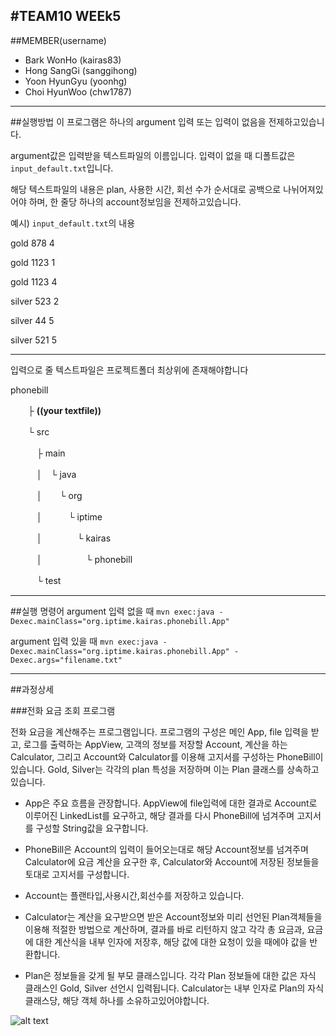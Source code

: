 #TEAM10 WEEk5
-----------------------------
##MEMBER(username)
* Bark WonHo		(kairas83)
* Hong SangGi		(sanggihong)
* Yoon HyunGyu		(yoonhg)
* Choi HyunWoo		(chw1787)

-----------------------------
##실행방법
이 프로그램은 하나의 argument 입력 또는 입력이 없음을 전제하고있습니다.

argument값은 입력받을 텍스트파일의 이름입니다.
입력이 없을 때 디폴트값은`input_default.txt`입니다.

해당 텍스트파일의 내용은 plan, 사용한 시간, 회선 수가 순서대로 공백으로 나뉘어져있어야 하며,
한 줄당 하나의 account정보임을 전제하고있습니다.

예시) `input_default.txt`의 내용

gold 878 4

gold 1123 1

gold 1123 4

silver 523 2

silver 44 5

silver 521 5

-----------------------------

입력으로 줄 텍스트파일은 프로젝트폴더 최상위에 존재해야합니다

phonebill

　　├ **((your textfile))**

　　└ src

　　　├ main
  
　　　│　└ java
 
　　　│　　└ org
  
　　　│　　　└ iptime
  
　　　│　　　　└ kairas
  
　　　│　　　　　└ phonebill
  
　　　└ test
  
-----------------------------

##실행 명령어
argument 입력 없을 때 `mvn exec:java -Dexec.mainClass="org.iptime.kairas.phonebill.App"`

argument 입력 있을 때 `mvn exec:java -Dexec.mainClass="org.iptime.kairas.phonebill.App" -Dexec.args="filename.txt"`

-----------------------------
##과정상세

###전화 요금 조회 프로그램

전화 요금을 계산해주는 프로그램입니다. 
프로그램의 구성은 메인   App, file 입력을 받고, 로그를 출력하는 AppView, 고객의 정보를 저장할  Account, 계산을 하는 Calculator,
그리고 Account와 Calculator를 이용해 고지서를 구성하는 PhoneBill이 있습니다.
Gold, Silver는 각각의 plan 특성을 저장하며 이는 Plan 클래스를 상속하고 있습니다.

* App은 주요 흐름을 관장합니다.
AppView에 file입력에 대한 결과로 Account로 이루어진 LinkedList를 요구하고, 해당 결과를 다시 PhoneBill에 넘겨주며 고지서를 구성할 String값을 요구합니다.

* PhoneBill은 Account의 입력이 들어오는대로 해당 Account정보를 넘겨주며 Calculator에 요금 계산을 요구한 후,
Calculator와 Account에 저장된 정보들을 토대로 고지서를 구성합니다.

* Account는 플랜타입,사용시간,회선수를 저장하고 있습니다.

* Calculator는 계산을 요구받으면 받은 Account정보와 미리 선언된 Plan객체들을 이용해 적절한 방법으로 계산하며, 결과를 바로 리턴하지 않고 각각 총 요금과, 요금에 대한 계산식을 내부 인자에 저장후, 해당 값에 대한 요청이 있을 때에야 값을 반환합니다.

* Plan은 정보들을 갖게 될 부모 클래스입니다.
각각 Plan 정보들에 대한 값은 자식 클래스인 Gold, Silver 선언시 입력됩니다.
Calculator는 내부 인자로 Plan의 자식 클래스당, 해당 객체 하나를 소유하고있어야합니다.

![alt text](http://cfile1.uf.tistory.com/image/255D8B4E51ADD7CD04EF09, "optional text")

